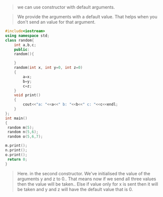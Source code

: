 > we can use constructor with default arguments.

> We provide the arguments with a default value. That helps when you  don't send an value for that argument.

```c++
#include<iostream>
using namespace std;
class random{
    int a,b,c;
    public:
    random(){

    }
    random(int x, int y=0, int z=0)
    {
        a=x;
        b=y;
        c=z;
    }
    void print()
    {
        cout<<"a: "<<a<<" b: "<<b<<" c: "<<c<<endl;
    }
};
int main()
{
 random m(5);
 random n(5,6);
 random o(5,6,7);

m.print();
n.print();
o.print();
 return 0;
}
```

> Here. in the second constructor. We've initialised the value of the arguments y and z to 0.. That means now if we send all three values then the value will be taken.. Else if value only for x is sent then it will be taken and y and z will have the default value that is 0.